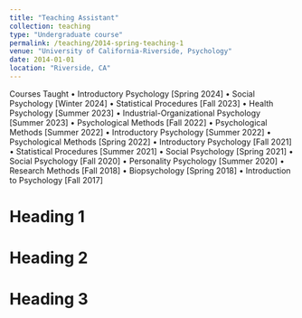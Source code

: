 ```yaml
---
title: "Teaching Assistant"
collection: teaching
type: "Undergraduate course"
permalink: /teaching/2014-spring-teaching-1
venue: "University of California-Riverside, Psychology"
date: 2014-01-01
location: "Riverside, CA"
---
```


Courses Taught
•	Introductory Psychology [Spring 2024] 
•	Social Psychology [Winter 2024]
•	Statistical Procedures [Fall 2023] 
•	Health Psychology [Summer 2023] 
•	Industrial-Organizational Psychology [Summer 2023] 
•	Psychological Methods [Fall 2022] 
•	Psychological Methods [Summer 2022] 
•	Introductory Psychology [Summer 2022] 
•	Psychological Methods [Spring 2022] 
•	Introductory Psychology [Fall 2021] 
•	Statistical Procedures [Summer 2021] 
•	Social Psychology [Spring 2021]
•	Social Psychology [Fall 2020] 
•	Personality Psychology [Summer 2020] 
•	Research Methods [Fall 2018] 
•	Biopsychology [Spring 2018] 
•	Introduction to Psychology [Fall 2017] 


Heading 1
======

Heading 2
======

Heading 3
======
